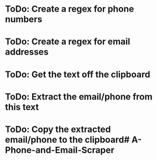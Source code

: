 # ToDo: Create a regex for phone numbers
# ToDo: Create a regex for email addresses
# ToDo: Get the text off the clipboard
# ToDo: Extract the email/phone from this text
# ToDo: Copy the extracted email/phone to the clipboard#   A - P h o n e - a n d - E m a i l - S c r a p e r  
 